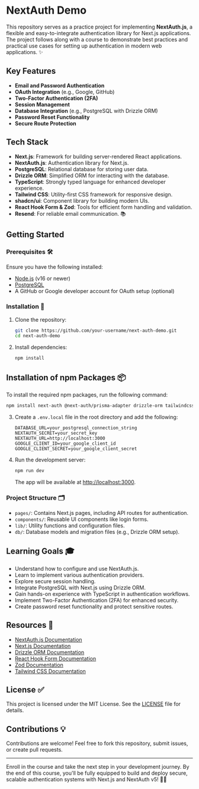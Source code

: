 # NextAuth Demo

This repository serves as a practice project for implementing **NextAuth.js**, a flexible and easy-to-integrate authentication library for Next.js applications. The project follows along with a course to demonstrate best practices and practical use cases for setting up authentication in modern web applications. ✨

## Key Features

- **Email and Password Authentication**
- **OAuth Integration** (e.g., Google, GitHub)
- **Two-Factor Authentication (2FA)**
- **Session Management**
- **Database Integration** (e.g., PostgreSQL with Drizzle ORM)
- **Password Reset Functionality**
- **Secure Route Protection**

## Tech Stack

- **Next.js**: Framework for building server-rendered React applications.
- **NextAuth.js**: Authentication library for Next.js.
- **PostgreSQL**: Relational database for storing user data.
- **Drizzle ORM**: Simplified ORM for interacting with the database.
- **TypeScript**: Strongly typed language for enhanced developer experience.
- **Tailwind CSS**: Utility-first CSS framework for responsive design.
- **shadcn/ui**: Component library for building modern UIs.
- **React Hook Form & Zod**: Tools for efficient form handling and validation.
- **Resend**: For reliable email communication. 📚

## Getting Started

### Prerequisites 🛠️

Ensure you have the following installed:

- [Node.js](https://nodejs.org/) (v16 or newer)
- [PostgreSQL](https://www.postgresql.org/)
- A GitHub or Google developer account for OAuth setup (optional)

### Installation 🚀

1. Clone the repository:

   ```bash
   git clone https://github.com/your-username/next-auth-demo.git
   cd next-auth-demo
   ```

2. Install dependencies:

   ```bash
   npm install
   ```

## Installation of npm Packages 📦

To install the required npm packages, run the following command:

```bash
npm install next-auth @next-auth/prisma-adapter drizzle-orm tailwindcss shadcn/ui react-hook-form zod
```

3. Create a `.env.local` file in the root directory and add the following:

   ```env
   DATABASE_URL=your_postgresql_connection_string
   NEXTAUTH_SECRET=your_secret_key
   NEXTAUTH_URL=http://localhost:3000
   GOOGLE_CLIENT_ID=your_google_client_id
   GOOGLE_CLIENT_SECRET=your_google_client_secret
   ```

4. Run the development server:

   ```bash
   npm run dev
   ```

   The app will be available at [http://localhost:3000](http://localhost:3000).

### Project Structure 🗂️

- `pages/`: Contains Next.js pages, including API routes for authentication.
- `components/`: Reusable UI components like login forms.
- `lib/`: Utility functions and configuration files.
- `db/`: Database models and migration files (e.g., Drizzle ORM setup).

## Learning Goals 🎓

- Understand how to configure and use NextAuth.js.
- Learn to implement various authentication providers.
- Explore secure session handling.
- Integrate PostgreSQL with Next.js using Drizzle ORM.
- Gain hands-on experience with TypeScript in authentication workflows.
- Implement Two-Factor Authentication (2FA) for enhanced security.
- Create password reset functionality and protect sensitive routes.

## Resources 🔗

- [NextAuth.js Documentation](https://next-auth.js.org/)
- [Next.js Documentation](https://nextjs.org/docs)
- [Drizzle ORM Documentation](https://orm.drizzle.team/)
- [React Hook Form Documentation](https://react-hook-form.com/)
- [Zod Documentation](https://zod.dev/)
- [Tailwind CSS Documentation](https://tailwindcss.com/)

## License ✅

This project is licensed under the MIT License. See the [LICENSE](./LICENSE) file for details.

## Contributions 💡

Contributions are welcome! Feel free to fork this repository, submit issues, or create pull requests.

---

Enroll in the course and take the next step in your development journey. By the end of this course, you'll be fully equipped to build and deploy secure, scalable authentication systems with Next.js and NextAuth v5! 🎉🌐

